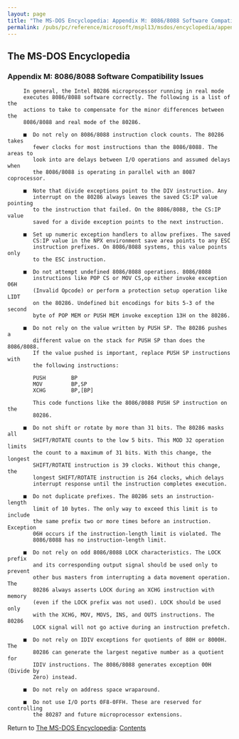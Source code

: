 ```yaml
---
layout: page
title: "The MS-DOS Encyclopedia: Appendix M: 8086/8088 Software Compatibility Issues"
permalink: /pubs/pc/reference/microsoft/mspl13/msdos/encyclopedia/appendix-m/
---
```


The MS-DOS Encyclopedia
-----------------------

### Appendix M: 8086/8088 Software Compatibility Issues

	     In general, the Intel 80286 microprocessor running in real mode
	     executes 8086/8088 software correctly. The following is a list of the
	     actions to take to compensate for the minor differences between the
	     8086/8088 and real mode of the 80286.
	
	     ■  Do not rely on 8086/8088 instruction clock counts. The 80286 takes
	        fewer clocks for most instructions than the 8086/8088. The areas to
	        look into are delays between I/O operations and assumed delays when
	        the 8086/8088 is operating in parallel with an 8087 coprocessor.
	
	     ■  Note that divide exceptions point to the DIV instruction. Any
	        interrupt on the 80286 always leaves the saved CS:IP value pointing
	        to the instruction that failed. On the 8086/8088, the CS:IP value
	        saved for a divide exception points to the next instruction.
	
	     ■  Set up numeric exception handlers to allow prefixes. The saved
	        CS:IP value in the NPX environment save area points to any ESC
	        instruction prefixes. On 8086/8088 systems, this value points only
	        to the ESC instruction.
	
	     ■  Do not attempt undefined 8086/8088 operations. 8086/8088
	        instructions like POP CS or MOV CS,op either invoke exception 06H
	        (Invalid Opcode) or perform a protection setup operation like LIDT
	        on the 80286. Undefined bit encodings for bits 5-3 of the second
	        byte of POP MEM or PUSH MEM invoke exception 13H on the 80286.
	
	     ■  Do not rely on the value written by PUSH SP. The 80286 pushes a
	        different value on the stack for PUSH SP than does the 8086/8088.
	        If the value pushed is important, replace PUSH SP instructions with
	        the following instructions:
	
	        PUSH        BP
	        MOV         BP,SP
	        XCHG        BP,[BP]
	
	        This code functions like the 8086/8088 PUSH SP instruction on the
	        80286.
	
	     ■  Do not shift or rotate by more than 31 bits. The 80286 masks all
	        SHIFT/ROTATE counts to the low 5 bits. This MOD 32 operation limits
	        the count to a maximum of 31 bits. With this change, the longest
	        SHIFT/ROTATE instruction is 39 clocks. Without this change, the
	        longest SHIFT/ROTATE instruction is 264 clocks, which delays
	        interrupt response until the instruction completes execution.
	
	     ■  Do not duplicate prefixes. The 80286 sets an instruction-length
	        limit of 10 bytes. The only way to exceed this limit is to include
	        the same prefix two or more times before an instruction. Exception
	        06H occurs if the instruction-length limit is violated. The
	        8086/8088 has no instruction-length limit.
	
	     ■  Do not rely on odd 8086/8088 LOCK characteristics. The LOCK prefix
	        and its corresponding output signal should be used only to prevent
	        other bus masters from interrupting a data movement operation. The
	        80286 always asserts LOCK during an XCHG instruction with memory
	        (even if the LOCK prefix was not used). LOCK should be used only
	        with the XCHG, MOV, MOVS, INS, and OUTS instructions. The 80286
	        LOCK signal will not go active during an instruction prefetch.
	
	     ■  Do not rely on IDIV exceptions for quotients of 80H or 8000H. The
	        80286 can generate the largest negative number as a quotient for
	        IDIV instructions. The 8086/8088 generates exception 00H (Divide by
	        Zero) instead.
	
	     ■  Do not rely on address space wraparound.
	
	     ■  Do not use I/O ports 0F8-0FFH. These are reserved for controlling
	        the 80287 and future microprocessor extensions.

Return to [The MS-DOS Encyclopedia](../): [Contents](../#contents)
